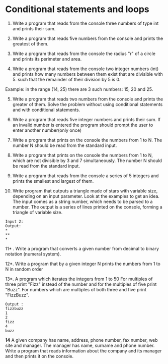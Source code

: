 # Conditional statements and loops
1. Write a program that reads from the console three numbers of type int and prints their sum.

2. Write a program that reads five numbers from the console and prints the greatest of them.

3. Write a program that reads from the console the radius "r" of a circle and prints its perimeter and area.

4. Write a program that reads from the console two integer numbers (int) and prints how many numbers between them exist that are divisible with 5. such that the  remainder of their division by 5 is 0. 

Example: in the range (14, 25) there are 3 such numbers: 15, 20 and 25.

5. Write a program that reads two numbers from the console and prints the greater of them.
Solve the problem without using conditional statements and with conditional statements.

6. Write a program that reads five integer numbers and prints their sum. If an invalid number is entered the program should prompt the user to enter another number(only once)

7. Write a program that prints on the console the numbers from 1 to N. The number N should be read from the standard input.

8. Write a program that prints on the console the numbers from 1 to N, which are not divisible by 3 and 7 simultaneously. The number N should be read from the standard input.

9. Write a program that reads from the console a series of 5 integers and prints the smallest and largest of them.

10. Write program that outputs a triangle made of stars with variable size, depending on an input parameter. Look at the examples to get   an idea.
  The input comes as a string number, which needs to be parsed to a number.
  The output is a series of lines printed on the console, forming a triangle of variable size.
  
   ```
   Input 2:   
   Output:    
   *   
   **
   *
  ```

11* . Write a program that converts a given number from decimal to binary notation (numeral system).

12*. Write a program that by a given integer N prints the numbers from 1 to N in random order

  13*. A program which iterates the integers from 1 to 50 
For multiples of three print "Fizz" instead of the number and for the multiples of five print "Buzz". 
For numbers which are multiples of both three and five print "FizzBuzz".
 ```
Output : 
fizzbuzz
1
2
fizz
4 
buzz
```

**14** A given company has name, address, phone number, fax number, web site and manager. The manager has name, surname and phone number. Write a program that reads information about the company and its manager and then prints it on the console. 

